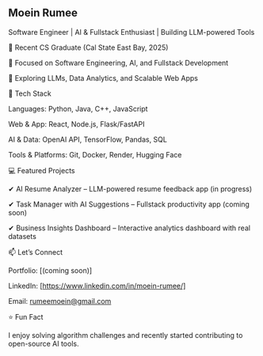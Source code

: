 ## Moein Rumee

Software Engineer | AI & Fullstack Enthusiast | Building LLM-powered Tools

🔹 Recent CS Graduate (Cal State East Bay, 2025)

🔹 Focused on Software Engineering, AI, and Fullstack Development

🔹 Exploring LLMs, Data Analytics, and Scalable Web Apps



🚀 Tech Stack

Languages: Python, Java, C++, JavaScript

Web & App: React, Node.js, Flask/FastAPI

AI & Data: OpenAI API, TensorFlow, Pandas, SQL

Tools & Platforms: Git, Docker, Render, Hugging Face



💻 Featured Projects

✔ AI Resume Analyzer – LLM-powered resume feedback app (in progress)

✔ Task Manager with AI Suggestions – Fullstack productivity app (coming soon)

✔ Business Insights Dashboard – Interactive analytics dashboard with real datasets



📫 Let’s Connect

Portfolio: [(coming soon)]

LinkedIn: [https://www.linkedin.com/in/moein-rumee/]

Email: rumeemoein@gmail.com


⭐ Fun Fact

I enjoy solving algorithm challenges and recently started contributing to open-source AI tools.
